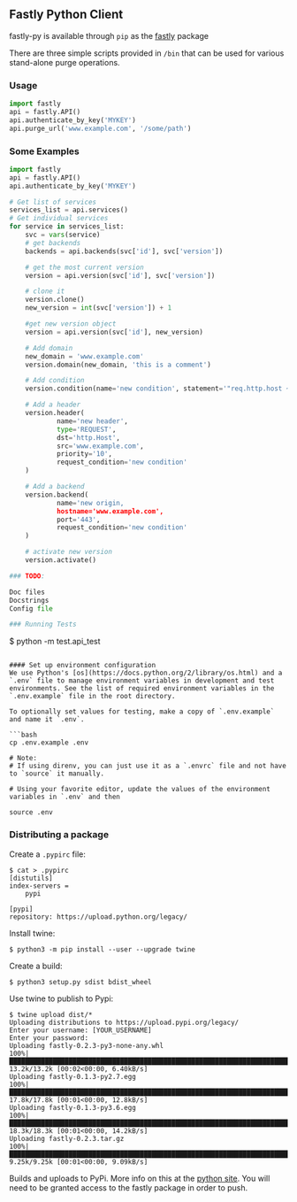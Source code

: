 ## Fastly Python Client

fastly-py is available through `pip` as the [fastly](https://pypi.python.org/pypi/fastly) package

There are three simple scripts provided in `/bin` that can be used for various stand-alone purge operations.

### Usage

```python
import fastly
api = fastly.API()
api.authenticate_by_key('MYKEY')
api.purge_url('www.example.com', '/some/path')
```

### Some Examples

```python
import fastly
api = fastly.API()
api.authenticate_by_key('MYKEY')

# Get list of services
services_list = api.services()
# Get individual services
for service in services_list:
    svc = vars(service)
    # get backends
    backends = api.backends(svc['id'], svc['version'])

    # get the most current version
    version = api.version(svc['id'], svc['version'])

    # clone it
    version.clone()
    new_version = int(svc['version']) + 1

    #get new version object
    version = api.version(svc['id'], new_version)

    # Add domain
    new_domain = 'www.example.com'
    version.domain(new_domain, 'this is a comment')

    # Add condition
    version.condition(name='new condition', statement='"req.http.host ~ www.example.com"', type='REQUEST')

    # Add a header
    version.header(
            name='new header',
            type='REQUEST',
            dst='http.Host',
            src='www.example.com',
            priority='10',
            request_condition='new condition'
    )

    # Add a backend
    version.backend(
            name='new origin,
            hostname='www.example.com',
            port='443',
            request_condition='new condition'
    )

    # activate new version
    version.activate()

### TODO:

Doc files
Docstrings
Config file

### Running Tests

```
$ python -m test.api_test
```

#### Set up environment configuration
We use Python's [os](https://docs.python.org/2/library/os.html) and a `.env` file to manage environment variables in development and test environments. See the list of required environment variables in the `.env.example` file in the root directory.

To optionally set values for testing, make a copy of `.env.example` and name it `.env`.

```bash
cp .env.example .env

# Note:
# If using direnv, you can just use it as a `.envrc` file and not have to `source` it manually.

# Using your favorite editor, update the values of the environment variables in `.env` and then

source .env
```

### Distributing a package

Create a `.pypirc` file:

```
$ cat > .pypirc
[distutils]
index-servers =
    pypi

[pypi]
repository: https://upload.python.org/legacy/
```

Install twine:

```
$ python3 -m pip install --user --upgrade twine
```

Create a build:
```
$ python3 setup.py sdist bdist_wheel
```

Use twine to publish to Pypi:

```
$ twine upload dist/* 
Uploading distributions to https://upload.pypi.org/legacy/
Enter your username: [YOUR_USERNAME]
Enter your password:
Uploading fastly-0.2.3-py3-none-any.whl
100%|████████████████████████████████████████████████████████████████████████████████████████████████████████████████████████████████████████| 13.2k/13.2k [00:02<00:00, 6.40kB/s]
Uploading fastly-0.1.3-py2.7.egg
100%|████████████████████████████████████████████████████████████████████████████████████████████████████████████████████████████████████████| 17.8k/17.8k [00:01<00:00, 12.8kB/s]
Uploading fastly-0.1.3-py3.6.egg
100%|████████████████████████████████████████████████████████████████████████████████████████████████████████████████████████████████████████| 18.3k/18.3k [00:01<00:00, 14.2kB/s]
Uploading fastly-0.2.3.tar.gz
100%|████████████████████████████████████████████████████████████████████████████████████████████████████████████████████████████████████████| 9.25k/9.25k [00:01<00:00, 9.09kB/s]
```

Builds and uploads to PyPi. More info on this at the [python
site](https://packaging.python.org/tutorials/packaging-projects/). You will
need to be granted access to the fastly package in order to push.